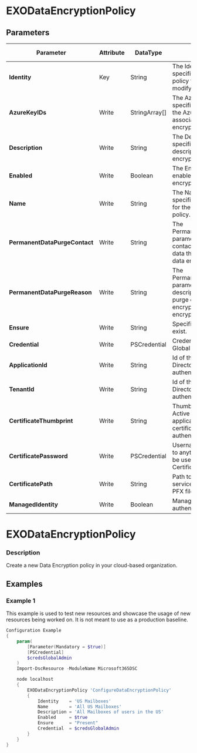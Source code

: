 ﻿# EXODataEncryptionPolicy

## Parameters

| Parameter | Attribute | DataType | Description | Allowed Values |
| --- | --- | --- | --- | --- |
| **Identity** | Key | String | The Identity parameter specifies the data encryption policy that you want to modify. ||
| **AzureKeyIDs** | Write | StringArray[] | The AzureKeyIDs parameter specifies the URI values of the Azure Key Vault keys to associate with the data encryption policy. ||
| **Description** | Write | String | The Description parameter specifies an optional description for the data encryption policy ||
| **Enabled** | Write | Boolean | The Enabled parameter enables or disable the data encryption policy. ||
| **Name** | Write | String | The Name parameter specifies the unique name for the data encryption policy. ||
| **PermanentDataPurgeContact** | Write | String | The PermanentDataPurgeContact parameter specifies a contact for the purge of all data that's encrypted by the data encryption policy. ||
| **PermanentDataPurgeReason** | Write | String | The PermanentDataPurgeReason parameter specifies a descriptive reason for the purge of all data that's encrypted by the data encryption policy ||
| **Ensure** | Write | String | Specifies if this policy should exist. |Present, Absent|
| **Credential** | Write | PSCredential | Credentials of the Exchange Global Admin ||
| **ApplicationId** | Write | String | Id of the Azure Active Directory application to authenticate with. ||
| **TenantId** | Write | String | Id of the Azure Active Directory tenant used for authentication. ||
| **CertificateThumbprint** | Write | String | Thumbprint of the Azure Active Directory application's authentication certificate to use for authentication. ||
| **CertificatePassword** | Write | PSCredential | Username can be made up to anything but password will be used for CertificatePassword ||
| **CertificatePath** | Write | String | Path to certificate used in service principal usually a PFX file. ||
| **ManagedIdentity** | Write | Boolean | Managed ID being used for authentication. ||

# EXODataEncryptionPolicy

### Description

Create a new Data Encryption policy in your cloud-based organization.

## Examples

### Example 1

This example is used to test new resources and showcase the usage of new resources being worked on.
It is not meant to use as a production baseline.

```powershell
Configuration Example
{
    param(
        [Parameter(Mandatory = $true)]
        [PSCredential]
        $credsGlobalAdmin
    )
    Import-DscResource -ModuleName Microsoft365DSC

    node localhost
    {
        EXODataEncryptionPolicy 'ConfigureDataEncryptionPolicy'
        {
            Identity    = 'US Mailboxes'
            Name        = 'All US Mailboxes'
            Description = 'All Mailboxes of users in the US'
            Enabled     = $true
            Ensure      = "Present"
            Credential  = $credsGlobalAdmin
        }
    }
}
```

